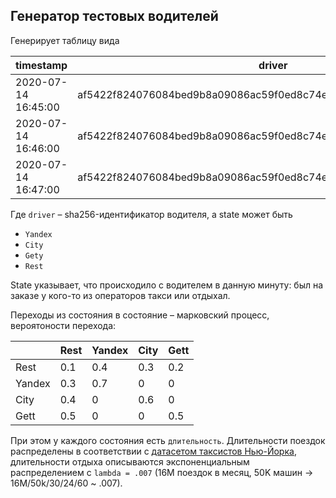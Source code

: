 ## Генератор тестовых водителей

Генерирует таблицу вида

| timestamp           | driver                                                           | state  |
|---------------------|------------------------------------------------------------------|--------|
| 2020-07-14 16:45:00 | af5422f824076084bed9b8a09086ac59f0ed8c74eea7b189d2809b198ba1f6ee | Yandex |
| 2020-07-14 16:46:00 | af5422f824076084bed9b8a09086ac59f0ed8c74eea7b189d2809b198ba1f6ee | Yandex |
| 2020-07-14 16:47:00 | af5422f824076084bed9b8a09086ac59f0ed8c74eea7b189d2809b198ba1f6ee | Rest   |

Где `driver` – sha256-идентификатор водителя, а state может быть

* `Yandex`
* `City`
* `Gety`
* `Rest`

State указывает, что происходило с водителем в данную минуту: был на заказе у кого-то из операторов такси или отдыхал.

Переходы из состояния в состояние – марковский процесс, вероятоности перехода:


|        | Rest | Yandex | City | Gett |
|--------|------|--------|------|------|
| Rest   | 0.1  | 0.4    | 0.3  | 0.2  |
| Yandex | 0.3  | 0.7    | 0    | 0    |
| City   | 0.4  | 0      | 0.6  | 0    |
| Gett   | 0.5  | 0      | 0    | 0.5  |


При этом у каждого состояния есть `длительность`. Длительности поездок распределены в соответствии с [датасетом таксистов Нью-Йорка](https://www.kaggle.com/c/nyc-taxi-trip-duration), длительности отдыха
описываются экспоненциальным распределением с `lambda = .007` (16M поездок в месяц, 50K машин -> 16M/50k/30/24/60 ~ .007).

